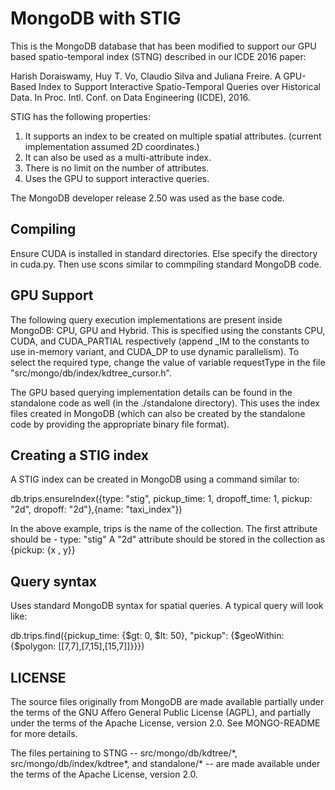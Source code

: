 MongoDB with STIG
=================

This is the MongoDB database that has been  modified to support our GPU based spatio-temporal index (STNG) described in our ICDE 2016 paper:

Harish Doraiswamy, Huy T. Vo, Claudio Silva and Juliana Freire.
A GPU-Based Index to Support Interactive Spatio-Temporal Queries over Historical Data.
In Proc. Intl. Conf. on Data Engineering (ICDE), 2016.

STIG has the following properties:

1. It supports an index to be created on multiple spatial attributes.
   (current implementation assumed 2D coordinates.)
2. It can also be used as a multi-attribute index.
3. There is no limit on the number of attributes.
4. Uses the GPU to support interactive queries.

The MongoDB developer release 2.50 was used as the base code.

Compiling
---------
Ensure CUDA is installed in standard directories. Else specify the directory in cuda.py. Then use scons similar to commpiling standard MongoDB code.

GPU Support
-----------
The following query execution implementations are present inside MongoDB: CPU, GPU and Hybrid. This is specified using the constants CPU, CUDA, and CUDA_PARTIAL respectively (append _IM to the constants to use in-memory variant, and CUDA_DP to use dynamic parallelism). To select the required type, change the value of variable requestType in the file "src/mongo/db/index/kdtree_cursor.h". 

The GPU based querying implementation details can be found in the standalone code as well (in the ./standalone directory). This uses the index files created in MongoDB (which can also be created by the standalone code by providing the appropriate binary file format).

Creating a STIG index
------------------------
A STIG index can be created in MongoDB using a command similar to:

db.trips.ensureIndex({type: "stig", pickup_time: 1, dropoff_time: 1, pickup: "2d", dropoff: "2d"},{name: "taxi_index"})

In the above example, trips is the name of the collection.
The first attribute should be - type: "stig"
A "2d" attribute should be stored in the collection as {pickup: {x , y}}

Query syntax
------------
Uses standard MongoDB syntax for spatial queries. A typical query will look like:

db.trips.find({pickup_time: {$gt: 0, $lt: 50}, "pickup": {$geoWithin: {$polygon: [[7,7],[7,15],[15,7]]}}})


LICENSE
--------

  The source files originally from MongoDB are made available partially under the terms of the
  GNU Affero General Public License (AGPL), and partially under the terms of the 
  Apache License, version 2.0.  See MONGO-README for more details.
  
  The files pertaining to STNG -- src/mongo/db/kdtree/\*, src/mongo/db/index/kdtree\*, and standalone/\* -- are 
  made available under the terms of the Apache License, version 2.0.

